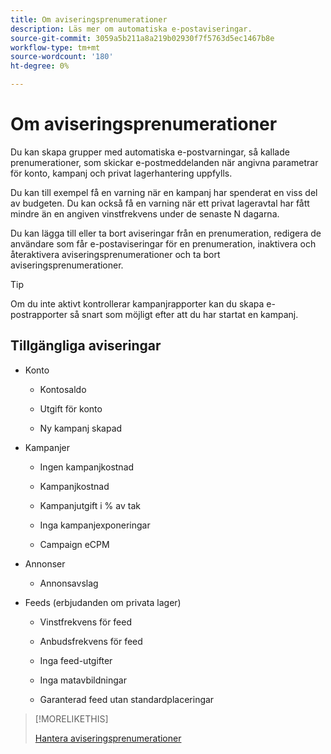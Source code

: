 ```yaml
---
title: Om aviseringsprenumerationer
description: Läs mer om automatiska e-postaviseringar.
source-git-commit: 3059a5b211a8a219b02930f7f5763d5ec1467b8e
workflow-type: tm+mt
source-wordcount: '180'
ht-degree: 0%

---
```


# Om aviseringsprenumerationer

Du kan skapa grupper med automatiska e-postvarningar, så kallade prenumerationer, som skickar e-postmeddelanden när angivna parametrar för konto, kampanj och privat lagerhantering uppfylls.

Du kan till exempel få en varning när en kampanj har spenderat en viss del av budgeten. Du kan också få en varning när ett privat lageravtal har fått mindre än en angiven vinstfrekvens under de senaste N dagarna.

Du kan lägga till eller ta bort aviseringar från en prenumeration, redigera de användare som får e-postaviseringar för en prenumeration, inaktivera och återaktivera aviseringsprenumerationer och ta bort aviseringsprenumerationer.

>[!TIP]
>
> Om du inte aktivt kontrollerar kampanjrapporter kan du skapa e-postrapporter så snart som möjligt efter att du har startat en kampanj.

## Tillgängliga aviseringar

* Konto

   * Kontosaldo

   * Utgift för konto

   * Ny kampanj skapad

* Kampanjer

   * Ingen kampanjkostnad

   * Kampanjkostnad

   * Kampanjutgift i % av tak

   * Inga kampanjexponeringar

   * Campaign eCPM

* Annonser

   * Annonsavslag

* Feeds (erbjudanden om privata lager)

   * Vinstfrekvens för feed

   * Anbudsfrekvens för feed

   * Inga feed-utgifter

   * Inga matavbildningar

   * Garanterad feed utan standardplaceringar

>[!MORELIKETHIS]
>
>[Hantera aviseringsprenumerationer](alerts-manage.md)
